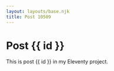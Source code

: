 ```yaml
---
layout: layouts/base.njk
title: Post 10509
---
```


# Post {{ id }}

This is post {{ id }} in my Eleventy project.
